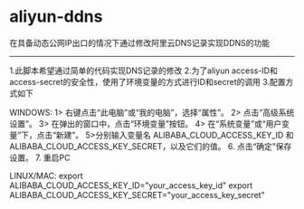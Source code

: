 # aliyun-ddns
在具备动态公网IP出口的情况下通过修改阿里云DNS记录实现DDNS的功能

------------------------------------------------------------------------------
1.此脚本希望通过简单的代码实现DNS记录的修改
2.为了aliyun access-ID和access-secret的安全性，使用了环境变量的方式进行ID和secret的调用
3.配置方式如下

WINDOWS:
1> 右键点击“此电脑”或“我的电脑”，选择“属性”。
2> 点击“高级系统设置”。
3> 在弹出的窗口中，点击“环境变量”按钮。
4> 在“系统变量”或“用户变量”下，点击“新建”。
5>分别输入变量名 ALIBABA_CLOUD_ACCESS_KEY_ID 和 ALIBABA_CLOUD_ACCESS_KEY_SECRET，以及它们的值。
6. 点击“确定”保存设置。
7. 重启PC

 LINUX/MAC:
export ALIBABA_CLOUD_ACCESS_KEY_ID="your_access_key_id"
export ALIBABA_CLOUD_ACCESS_KEY_SECRET="your_access_key_secret"

